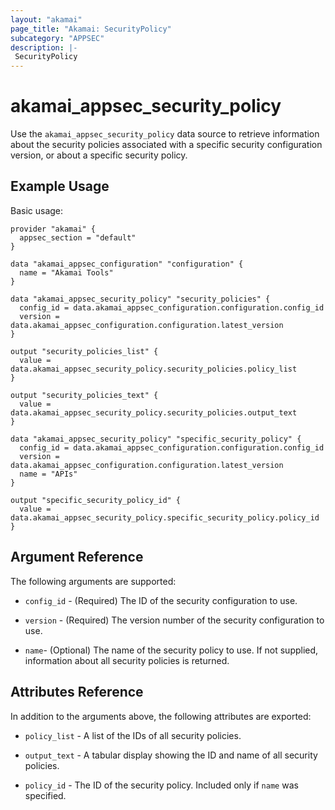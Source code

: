 ```yaml
---
layout: "akamai"
page_title: "Akamai: SecurityPolicy"
subcategory: "APPSEC"
description: |-
 SecurityPolicy
---
```


# akamai_appsec_security_policy

Use the `akamai_appsec_security_policy` data source to retrieve information about the security policies associated with a specific security configuration version, or about a specific security policy.

## Example Usage

Basic usage:

```hcl
provider "akamai" {
  appsec_section = "default"
}

data "akamai_appsec_configuration" "configuration" {
  name = "Akamai Tools"
}

data "akamai_appsec_security_policy" "security_policies" {
  config_id = data.akamai_appsec_configuration.configuration.config_id
  version = data.akamai_appsec_configuration.configuration.latest_version
}

output "security_policies_list" {
  value = data.akamai_appsec_security_policy.security_policies.policy_list
}

output "security_policies_text" {
  value = data.akamai_appsec_security_policy.security_policies.output_text
}

data "akamai_appsec_security_policy" "specific_security_policy" {
  config_id = data.akamai_appsec_configuration.configuration.config_id
  version = data.akamai_appsec_configuration.configuration.latest_version
  name = "APIs"
}

output "specific_security_policy_id" {
  value = data.akamai_appsec_security_policy.specific_security_policy.policy_id
}
```

## Argument Reference

The following arguments are supported:

* `config_id` - (Required) The ID of the security configuration to use.

* `version` - (Required) The version number of the security configuration to use.

* `name`- (Optional) The name of the security policy to use. If not supplied, information about all security policies is returned.

## Attributes Reference

In addition to the arguments above, the following attributes are exported:

* `policy_list` - A list of the IDs of all security policies.

* `output_text` - A tabular display showing the ID and name of all security policies.

* `policy_id` - The ID of the security policy. Included only if `name` was specified.
